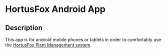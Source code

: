 # HortusFox Android App

## Description
This app is for android mobile phones or tablets in order to comfortably
use the <a href="https://github.com/danielbrendel/hortusfox-web">HortusFox Plant Management system</a>.

